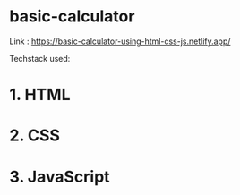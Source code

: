 # basic-calculator

Link : https://basic-calculator-using-html-css-js.netlify.app/

Techstack used:
# 1. HTML
# 2. CSS
# 3. JavaScript
